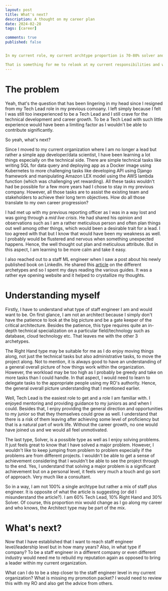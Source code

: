 ```yaml
---
layout: post
title: What's next?
description: A thought on my career plan
date: 2024-02-28
tags: [career]

comments: true
published: false


In my current role, my current archtype proportion is 70-80% solver and 20-30% right hand given the 2 portfolios I am managing. Since I now know my current proportion and what type of arch engineer I want be, what can I do to achieve that? 

That is something for me to relook at my current responsibilities and would need further discussion with my RO.
---
```

# The problem
Yeah, that's the question that has been lingering in my head since I resigned from my Tech Lead role in my previous comoany. I left simply because I felt I was still too inexperienced to be a Tech Lead and I still crave for the technical development and career growth. To be a Tech Lead with such little experience would have been a limiting factor as I wouldn't be able to contribute significantly. 

So yeah, what's next? 

Since I moved to my current organization where I am no longer a lead but rather a simple app developer/data scientist, I have been learning a lot things especially on the technical side. There are simple technical tasks like writing SQL for data query and deploying app as a Docker image using Kubernetes to more challenging tasks like developing API using Django framework and manipulating Amazon LEX model using the AWS lambda function (which was challenging yet rewarding). All these tasks wouldn't had be possible for a few more years had I chose to stay in my previous company. However, all those tasks are to assist the existing team and stakeholders to achieve their long term objectives. How do all those translate to my own career progression? 

I had met up with my previous reporting officer as I was in a way lost and was going through a *mid live crisis*. He had shared his opinion and observations such as I am a rather meticulous person and often plan things out well among other things, which would been a desirable trait for a lead. I too agreed with that but I know that would have been my weakness as well. I probably would be flustered and nervous when something unexpected happens. Hence, the well thought out plan and meticulous attribute. But in this aspect, I am learning to be more calm and take it easy.

I also reached out to a staff ML engineer when I saw a post about his newly published book on LinkedIn. He shared this [article](https://staffeng.com/guides/staff-archetypes/) on the different archetypes and so I spent my days reading the various guides. It was a rather eye opening website and it helped to crystallize my thoughts. 

# Understanding myself

Firstly, I have to understand what type of staff engineer I am and would want to be. On first glance, I am not an architect because I simply don't have the patience to look at the big picture and be a gate keeper of the critical architecture. Besides the patience, this type requires quite an in-depth technical specialization on a particular field/technology such as database, cloud technology etc. That leaves me with the other 3 archetypes. 

The Right Hand type may be suitable for me as I do enjoy moving things along, not just the technical tasks but also administrative tasks, to move the project along. Not to mention, it is always good to have an understanding of a general overall picture of how things work within the organization. However, the workload may be too high as I probably be greedy and take on more tasks than I could handle. In that aspect, I would need to learn to delegate tasks to the appropriate people using my RO's authority. Hence, the general overall picture understanding that I mentioned earlier.

Well, Tech Lead is the easiest role to get and a role I am familiar with. I enjoyed mentoring and providing guidance to my juniors as and when I could. Besides that, I enjoy providing the general direction and opportunities to my junior so that they themselves could grow as well. I understand that there is a risk of them leaving after achieving some level of proficiency but that is a natural part of work life. Without the career growth, no one would have joined us and we would all feel unmotivated. 

The last type, Solver, is a possible type as well as I enjoy solving problems. It just feels great to know that I have solved a major problem. However, I wouldn't like to keep jumping from problem to problem especially if the problems are from different projects. I wouldn't be able to get a sense of achievement considering that I wouldn't be able to see the project through to the end. Yes, I understand that solving a major problem is a significant achievement but on a personal level, it feels very much a touch and go sort of approach. Very much like a consultant.

So in a way, I am not 100% a single archtype but rather a mix of staff plus engineer. It is opposite of what the article is suggesting (or did I misunderstand the article?). I am 60% Tech Lead, 10% Right Hand and 30% Solver. Of course, this proportion mix would change as I go along my career and who knows, the Architect type may be part of the mix.

# What's next?

Now that I have established that I want to reach staff engineer level/leadership level but in how many years? Also, in what type if company? To be a staff engineer in a different company or even different industry would need me to rebuild my reputation again as opposed to bring a leader within my current organization. 

What can I do to be a step closer to the staff engineer level in my current organization? What is missing my promotion packet? I would need to review this with my RO and also get the advice from others. 

